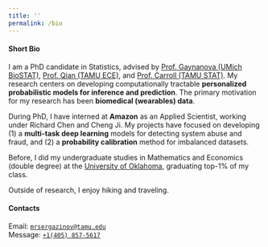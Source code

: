 ```yaml
---
title: ''
permalink: /bio
---
```


#### Short Bio

I am a PhD candidate in Statistics, advised by [Prof. Gaynanova (UMich BioSTAT)](https://irinagain.github.io/), [Prof. Qian (TAMU ECE)](http://xqian37.github.io/), and [Prof. Carroll (TAMU STAT)](https://carroll.stat.tamu.edu/). My research centers on developing computationally tractable **personalized probabilistic models for inference and prediction**. The primary motivation for my research has been **biomedical (wearables) data**. 

<!-- My research focuses on developing **deep learning** models for **biomedical data** and utilizing probabilistic techniques to create accurate **uncertainty quantification** methods for these models. Previously, I have worked on advancing deep learning methods for inferring physical properties of granular materials. In general, I enjoy exploring topics at the interface of computational and theoretical sciences. -->

During PhD, I have interned at **Amazon** as an Applied Scientist, working under Richard Chen and Cheng Ji. My projects have focused on developing (1) a **multi-task deep learning** models for detecting system abuse and fraud, and (2) a **probability calibration** method for imbalanced datasets. 

Before, I did my undergraduate studies in Mathematics and Economics (double degree) at the [University of Oklahoma](https://math.ou.edu/), graduating top-1% of my class. 

Outside of research, I enjoy hiking and traveling.

#### Contacts

Email: [`mrsergazinov@tamu.edu`](mailto:mrsergazinov@tamu.edu)  
Message: [`+1(405) 857-5617`](sms:14058575617)
